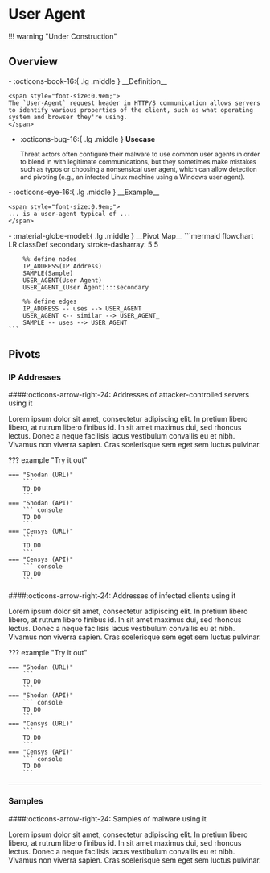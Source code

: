# User Agent

!!! warning "Under Construction"

## Overview

<div class="grid cards" markdown>
-   :octicons-book-16:{ .lg .middle } __Definition__

	<span style="font-size:0.9em;">
	The `User-Agent` request header in HTTP/S communication allows servers to identify various properties of the client, such as what operating system and browser they're using.
	</span>

-   :octicons-bug-16:{ .lg .middle } __Usecase__

	<span style="font-size:0.9em;">
    Threat actors often configure their malware to use common user agents in order to blend in with legitimate communications, but they sometimes make mistakes such as typos or choosing a nonsensical user agent, which can allow detection and pivoting (e.g., an infected Linux machine using a Windows user agent).
	</span>
</div>

<div class="grid cards" markdown>
-   :octicons-eye-16:{ .lg .middle } __Example__

	<span style="font-size:0.9em;">
    ... is a user-agent typical of ...
	</span>
</div>

<div class="grid cards" markdown>
-   :material-globe-model:{ .lg .middle } __Pivot Map__
	```mermaid
	flowchart LR
		classDef secondary stroke-dasharray: 5 5
		
		%% define nodes
		IP_ADDRESS(IP Address)
		SAMPLE(Sample)
		USER_AGENT(User Agent)
		USER_AGENT_(User Agent):::secondary
		
		%% define edges
		IP_ADDRESS -- uses --> USER_AGENT
		USER_AGENT <-- similar --> USER_AGENT_
		SAMPLE -- uses --> USER_AGENT
	```
</div>

## Pivots

### IP Addresses

####:octicons-arrow-right-24: Addresses of attacker-controlled servers using it

Lorem ipsum dolor sit amet, consectetur adipiscing elit. In pretium libero libero, at rutrum libero finibus id. In sit amet maximus dui, sed rhoncus lectus. Donec a neque facilisis lacus vestibulum convallis eu et nibh. Vivamus non viverra sapien. Cras scelerisque sem eget sem luctus pulvinar.

??? example "Try it out"

	=== "Shodan (URL)"
		```
		TO DO
		```
	=== "Shodan (API)"
		``` console
		TO DO
		```
	=== "Censys (URL)"
		```
		TO DO
		```
	=== "Censys (API)"
		``` console
		TO DO
		```

####:octicons-arrow-right-24: Addresses of infected clients using it

Lorem ipsum dolor sit amet, consectetur adipiscing elit. In pretium libero libero, at rutrum libero finibus id. In sit amet maximus dui, sed rhoncus lectus. Donec a neque facilisis lacus vestibulum convallis eu et nibh. Vivamus non viverra sapien. Cras scelerisque sem eget sem luctus pulvinar.

??? example "Try it out"

	=== "Shodan (URL)"
		```
		TO DO
		```
	=== "Shodan (API)"
		``` console
		TO DO
		```
	=== "Censys (URL)"
		```
		TO DO
		```
	=== "Censys (API)"
		``` console
		TO DO
		```

---

### Samples

####:octicons-arrow-right-24: Samples of malware using it

Lorem ipsum dolor sit amet, consectetur adipiscing elit. In pretium libero libero, at rutrum libero finibus id. In sit amet maximus dui, sed rhoncus lectus. Donec a neque facilisis lacus vestibulum convallis eu et nibh. Vivamus non viverra sapien. Cras scelerisque sem eget sem luctus pulvinar.